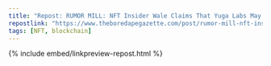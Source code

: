 ```yaml
---
title: "Repost: RUMOR MILL: NFT Insider Wale Claims That Yuga Labs May Be In The Process Of Selling The CryptoPunks IP."
repostlink: "https://www.theboredapegazette.com/post/rumor-mill-nft-insider-wale-claims-that-yuga-labs-may-be-in-the-process-of-selling-the-cryptopunks"
tags: [NFT, blockchain]
---
```


{% include embed/linkpreview-repost.html %}
